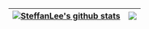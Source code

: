 <!--
- 🔭 I’m currently working on ...
- 🌱 I’m currently learning ...
- 👯 I’m looking to collaborate on ...
- 🤔 I’m looking for help with ...
- 💬 Ask me about ...
- 📫 How to reach me: `lizhiyu.me@gmail.com`
- 😄 Pronouns: ...
- ⚡ Fun fact: ...
-->

| <a href="https://github.com/lizhiyu-me"><img align="center" src="https://github-readme-stats.vercel.app/api?username=lizhiyu-me&show_icons=true&include_all_commits=true&hide_border=true&theme=buefy&count_private=true" alt="SteffanLee's github stats" /></a> | <a href="https://github.com/lizhiyu-me"><img align="center" src="https://github-readme-stats.vercel.app/api/top-langs/?username=lizhiyu-me&layout=compact&theme=buefy&hide_border=true&count_private=true" /></a> |
| ------------- | ------------- |
